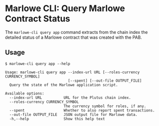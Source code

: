 # Marlowe CLI: Query Marlowe Contract Status

The `marlowe-cli query app` command extracts from the chain index the detailed status of a Marlowe contract that was created with the PAB.


## Usage

    $ marlowe-cli query app --help
    
    Usage: marlowe-cli query app --index-url URL [--roles-currency CURRENCY_SYMBOL] 
                                 [--spent] [--out-file OUTPUT_FILE]
      Query the state of the Marlowe application script.
    
    Available options:
      --index-url URL          URL for the Plutus chain index.
      --roles-currency CURRENCY_SYMBOL
                               The currency symbol for roles, if any.
      --spent                  Whether to also report spent transactions.
      --out-file OUTPUT_FILE   JSON output file for Marlowe data.
      -h,--help                Show this help text
